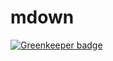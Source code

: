 # mdown

[![Greenkeeper badge](https://badges.greenkeeper.io/bongani-m/mdown.svg)](https://greenkeeper.io/)